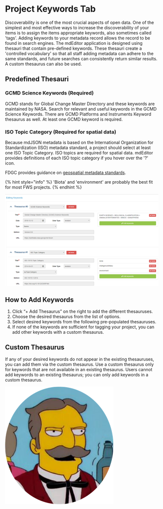 # Project Keywords Tab

Discoverability is one of the most crucial aspects of open data. One of the simplest and most effective ways to increase the discoverability of your items is to assign the items appropriate keywords, also sometimes called 'tags'.  Adding keywords to your metadata record allows the record to be found in search engines. The mdEditor application is designed using thesauri that contain pre-defined keywords. These thesauri create a 'controlled vocabulary' so that all staff adding metadata can adhere to the same standards, and future searches can consistently return similar results.  A custom thesaurus can also be used.

## Predefined Thesauri <a href="#predefined-thesauri" id="predefined-thesauri"></a>

### GCMD Science Keywords (Required)

GCMD stands for Global Change Master Directory and these keywords are maintained by NASA. Search for relevant and useful keywords in the GCMD Science Keywords. There are GCMD Platforms and Instruments Keyword thesaurus as well.  At least one GCMD keyword is required.

### ISO Topic Category (Required for spatial data)

Because mdJSON metadata is based on the International Organization for Standardization (ISO) metadata standard, a project should select at least one ISO Topic Category.  ISO topics are required for spatial data.  mdEditor provides definitions of each ISO topic category if you hover over the '?' icon. &#x20;

FDGC provides guidance on [geospatial metadata standards](https://www.fgdc.gov/metadata/geospatial-metadata-standards).

{% hint style="info" %}
'Biota' and 'environment' are probably the best fit for most FWS projects.
{% endhint %}

![Example GCMD Science keywords and ISO topic keywords entry](<../../.gitbook/assets/image (4).png>)

## How to Add Keywords

1. Click “+ Add Thesaurus” on the right to add the different thesauruses.
2. Choose the desired thesaurus from the list of options.
3. Select desired keywords from the following pre-populated thesauruses.
4. If none of the keywords are sufficient for tagging your project, you can add other keywords with a custom thesaurus.

## Custom Thesaurus

If any of your desired keywords do not appear in the existing thesauruses, you can add them via the custom thesaurus. Use a custom thesaurus only for keywords that are not available in an existing thesaurus.  Users cannot add keywords to an existing thesaurus; you can only add keywords in a custom thesaurus.&#x20;

<img src="../../.gitbook/assets/image (2).png" alt="" data-size="line">
